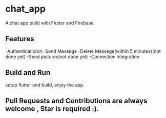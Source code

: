 # chat_app

A chat app build with Flutter and Firebase.

## Features

-Authentication\n
-Send Messege
-Delete Messege(within 5 minutes)(not done yet)
-Send pictures(not done yet)
-Connection integration

## Build and Run 

setup flutter and build, enjoy the app.

## Pull Requests and Contributions are always welcome , Star is required :).

